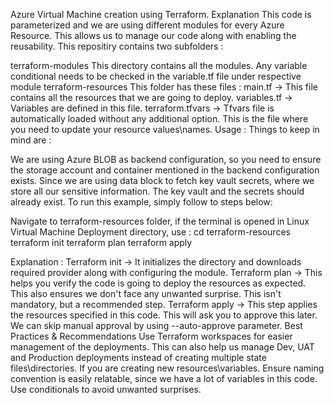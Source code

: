 Azure Virtual Machine creation using Terraform.
Explanation
This code is parameterized and we are using different modules for every Azure Resource. This allows us to manage our code along with enabling the reusability. This repositiry contains two subfolders :

terraform-modules
This directory contains all the modules.
Any variable conditional needs to be checked in the variable.tf file under respective module
terraform-resources
This folder has these files :
main.tf -> This file contains all the resources that we are going to deploy.
variables.tf -> Variables are defined in this file.
terraform.tfvars -> Tfvars file is automatically loaded without any additional option. This is the file where you need to update your resource values\names.
Usage :
Things to keep in mind are :

We are using Azure BLOB as backend configuration, so you need to ensure the storage account and container mentioned in the backend configuration exists.
Since we are using data block to fetch key vault secrets, where we store all our sensitive information. The key vault and the secrets should already exist.
To run this example, simply follow to steps below:

Navigate to terraform-resources folder, if the terminal is opened in Linux Virtual Machine Deployment directory, use :
  cd terraform-resources
  terraform init
  terraform plan
  terraform apply

Explanation :
Terraform init -> It initializes the directory and downloads required provider along with configuring the module.
Terraform plan -> This helps you verify the code is going to deploy the resources as expected. This also ensures we don't face any unwanted surprise. This isn't mandatory, but a recommended step.
Terraform apply -> This step applies the resources specified in this code. This will ask you to approve this later. We can skip manual approval by using --auto-approve parameter.
Best Practices & Recommendations
Use Terraform workspaces for easier management of the deployments. This can also help us manage Dev, UAT and Production deployments instead of creating multiple state files\directories.
If you are creating new resources\variables. Ensure naming convention is easily relatable, since we have a lot of variables in this code.
Use conditionals to avoid unwanted surprises.
